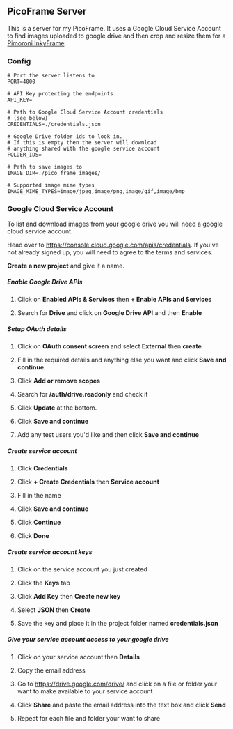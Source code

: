 ## PicoFrame Server

This is a server for my PicoFrame. It uses a Google Cloud Service Account to find images uploaded to google drive and then crop and resize them for a [Pimoroni InkyFrame](https://shop.pimoroni.com/search?q=inky%20frame).

### Config

```
# Port the server listens to
PORT=4000

# API Key protecting the endpoints
API_KEY=

# Path to Google Cloud Service Account credentials
# (see below)
CREDENTIALS=./credentials.json

# Google Drive folder ids to look in.
# If this is empty then the server will download
# anything shared with the google service account
FOLDER_IDS=

# Path to save images to
IMAGE_DIR=./pico_frame_images/

# Supported image mime types
IMAGE_MIME_TYPES=image/jpeg,image/png,image/gif,image/bmp
```

### Google Cloud Service Account

To list and download images from your google drive you will need a google cloud service account.

Head over to https://console.cloud.google.com/apis/credentials. If you've not already signed up, you will need to agree to the terms and services.

**Create a new project** and give it a name.

##### Enable Google Drive APIs
1. Click on **Enabled APIs & Services** then **+ Enable APIs and Services**

2. Search for **Drive** and click on **Google Drive API** and then **Enable**

##### Setup OAuth details
1. Click on **OAuth consent screen** and select **External** then **create**

2. Fill in the required details and anything else you want and click **Save and continue**.

3. Click **Add or remove scopes**

4. Search for **/auth/drive.readonly** and check it

5. Click **Update** at the bottom.

6. Click **Save and continue**

7. Add any test users you'd like and then click **Save and continue**

##### Create service account

1. Click **Credentials**

2. Click **+ Create Credentials** then **Service account**

3. Fill in the name

4. Click **Save and continue**

5. Click **Continue**

6. Click **Done**

##### Create service account keys

1. Click on the service account you just created

2. Click the **Keys** tab

3. Click **Add Key** then **Create new key**

4. Select **JSON** then **Create**

5. Save the key and place it in the project folder named **credentials.json**

##### Give your service account access to your google drive

1. Click on your service account then **Details**

2. Copy the email address

3. Go to https://drive.google.com/drive/ and click on a file or folder your want to make available to your service account

4. Click **Share** and paste the email address into the text box and click **Send**

5. Repeat for each file and folder your want to share
